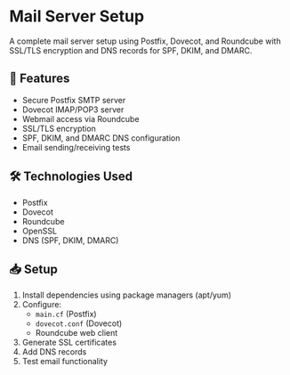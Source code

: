 # Mail Server Setup

A complete mail server setup using Postfix, Dovecot, and Roundcube with SSL/TLS encryption and DNS records for SPF, DKIM, and DMARC.

## 📌 Features

- Secure Postfix SMTP server
- Dovecot IMAP/POP3 server
- Webmail access via Roundcube
- SSL/TLS encryption
- SPF, DKIM, and DMARC DNS configuration
- Email sending/receiving tests

## 🛠️ Technologies Used

- Postfix
- Dovecot
- Roundcube
- OpenSSL
- DNS (SPF, DKIM, DMARC)

## 📥 Setup

1. Install dependencies using package managers (apt/yum)
2. Configure:
   - `main.cf` (Postfix)
   - `dovecot.conf` (Dovecot)
   - Roundcube web client
3. Generate SSL certificates
4. Add DNS records
5. Test email functionality
